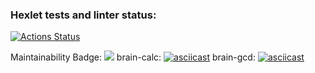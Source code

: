 ### Hexlet tests and linter status:
[![Actions Status](https://github.com/Carnivorouscake/frontend-project-lvl1/workflows/hexlet-check/badge.svg)](https://github.com/Carnivorouscake/frontend-project-lvl1/actions)


Maintainability Badge:
<a href="https://codeclimate.com/github/Carnivorouscake/frontend-project-lvl1/maintainability">
  <img src="https://api.codeclimate.com/v1/badges/1f754f47efdd2a05b631/maintainability" /></a>
brain-calc:
[![asciicast](https://asciinema.org/a/oAylkqGJaBlGnwT06P59geb4b.svg)](https://asciinema.org/a/oAylkqGJaBlGnwT06P59geb4b)
brain-gcd:
[![asciicast](https://asciinema.org/a/l960lBMQvXdomg1iPqjKKxiiq.svg)](https://asciinema.org/a/l960lBMQvXdomg1iPqjKKxiiq)
